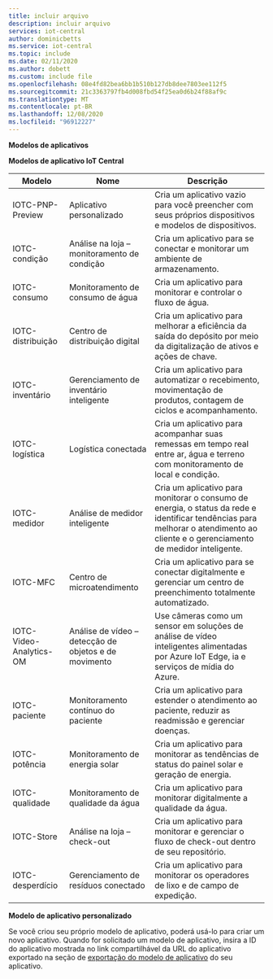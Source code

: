 ```yaml
---
title: incluir arquivo
description: incluir arquivo
services: iot-central
author: dominicbetts
ms.service: iot-central
ms.topic: include
ms.date: 02/11/2020
ms.author: dobett
ms.custom: include file
ms.openlocfilehash: 08e4fd82bea6bb1b510b127db8dee7803ee112f5
ms.sourcegitcommit: 21c3363797fb4d008fbd54f25ea0d6b24f88af9c
ms.translationtype: MT
ms.contentlocale: pt-BR
ms.lasthandoff: 12/08/2020
ms.locfileid: "96912227"
---
```

**Modelos de aplicativos**

**Modelos de aplicativo IoT Central**

| Modelo                 | Nome        | Descrição |
| ------------------------ | ----------- | ----------- |
| IOTC-PNP-Preview         | Aplicativo personalizado | Cria um aplicativo vazio para você preencher com seus próprios dispositivos e modelos de dispositivos. |
| IOTC-condição           | Análise na loja – monitoramento de condição | Cria um aplicativo para se conectar e monitorar um ambiente de armazenamento. |
| IOTC-consumo         | Monitoramento de consumo de água | Cria um aplicativo para monitorar e controlar o fluxo de água. |
| IOTC-distribuição        | Centro de distribuição digital | Cria um aplicativo para melhorar a eficiência da saída do depósito por meio da digitalização de ativos e ações de chave. |
| IOTC-inventário           | Gerenciamento de inventário inteligente | Cria um aplicativo para automatizar o recebimento, movimentação de produtos, contagem de ciclos e acompanhamento. |
| IOTC-logística           | Logística conectada | Cria um aplicativo para acompanhar suas remessas em tempo real entre ar, água e terreno com monitoramento de local e condição. |
| IOTC-medidor               | Análise de medidor inteligente | Cria um aplicativo para monitorar o consumo de energia, o status da rede e identificar tendências para melhorar o atendimento ao cliente e o gerenciamento de medidor inteligente.  |
| IOTC-MFC                 | Centro de microatendimento | Cria um aplicativo para se conectar digitalmente e gerenciar um centro de preenchimento totalmente automatizado. |
| IOTC-Video-Analytics-OM  | Análise de vídeo – detecção de objetos e de movimento | Use câmeras como um sensor em soluções de análise de vídeo inteligentes alimentadas por Azure IoT Edge, ia e serviços de mídia do Azure. |
| IOTC-paciente             | Monitoramento contínuo do paciente | Cria um aplicativo para estender o atendimento ao paciente, reduzir as readmissão e gerenciar doenças. |
| IOTC-potência               | Monitoramento de energia solar | Cria um aplicativo para monitorar as tendências de status do painel solar e geração de energia. |
| IOTC-qualidade             | Monitoramento de qualidade da água | Cria um aplicativo para monitorar digitalmente a qualidade da água. |
| IOTC-Store               | Análise na loja – check-out | Cria um aplicativo para monitorar e gerenciar o fluxo de check-out dentro de seu repositório. |
| IOTC-desperdício               | Gerenciamento de resíduos conectado | Cria um aplicativo para monitorar os operadores de lixo e de campo de expedição. |

**Modelo de aplicativo personalizado**

Se você criou seu próprio modelo de aplicativo, poderá usá-lo para criar um novo aplicativo. Quando for solicitado um modelo de aplicativo, insira a ID do aplicativo mostrada no link compartilhável da URL do aplicativo exportado na seção de [exportação do modelo de aplicativo](../articles/iot-central/core/howto-use-app-templates.md#create-an-application-template) do seu aplicativo. 
